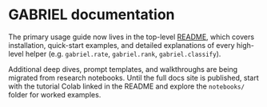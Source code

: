 # GABRIEL documentation

The primary usage guide now lives in the top-level [README](../README.md), which covers installation, quick-start examples, and detailed explanations of every high-level helper (e.g. `gabriel.rate`, `gabriel.rank`, `gabriel.classify`).

Additional deep dives, prompt templates, and walkthroughs are being migrated from research notebooks.  Until the full docs site is published, start with the tutorial Colab linked in the README and explore the `notebooks/` folder for worked examples.
